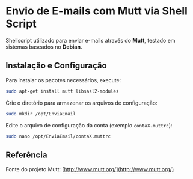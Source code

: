 # Envio de E-mails com Mutt via Shell Script

Shellscript utilizado para enviar e-mails através do **Mutt**, testado em sistemas baseados no **Debian**.

## Instalação e Configuração

Para instalar os pacotes necessários, execute:

```bash
sudo apt-get install mutt libsasl2-modules
```

Crie o diretório para armazenar os arquivos de configuração:

```bash
sudo mkdir /opt/EnviaEmail
```

Edite o arquivo de configuração da conta (exemplo `contaX.muttrc`):

```bash
sudo nano /opt/EnviaEmail/contaX.muttrc
```

## Referência

Fonte do projeto Mutt: [http://www.mutt.org/](http://www.mutt.org/)
